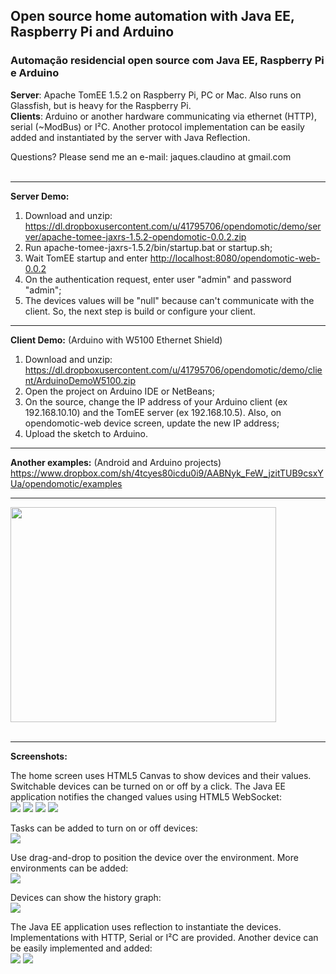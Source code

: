 ## Open source home automation with Java EE, Raspberry Pi and Arduino ##
### Automação residencial open source com Java EE, Raspberry Pi e Arduino ###

**Server**: Apache TomEE 1.5.2 on Raspberry Pi, PC or Mac. Also runs on Glassfish, but is heavy for the Raspberry Pi.<br>
<b>Clients</b>: Arduino or another hardware communicating via ethernet (HTTP), serial (~ModBus) or I²C. Another protocol implementation can be easily added and instantiated by the server with Java Reflection.<br>

Questions? Please send me an e-mail: jaques.claudino at gmail.com<br>
<br>
<hr />

<b>Server Demo:</b>
<ol><li>Download and unzip: <a href='https://dl.dropboxusercontent.com/u/41795706/opendomotic/demo/server/apache-tomee-jaxrs-1.5.2-opendomotic-0.0.2.zip'>https://dl.dropboxusercontent.com/u/41795706/opendomotic/demo/server/apache-tomee-jaxrs-1.5.2-opendomotic-0.0.2.zip</a>
</li><li>Run apache-tomee-jaxrs-1.5.2/bin/startup.bat or startup.sh;<br>
</li><li>Wait TomEE startup and enter <a href='http://localhost:8080/opendomotic-web-0.0.2'>http://localhost:8080/opendomotic-web-0.0.2</a>
</li><li>On the authentication request, enter user "admin" and password "admin";<br>
</li><li>The devices values will be "null" because can't communicate with the client. So, the next step is build or configure your client.</li></ol>

<hr />

<b>Client Demo:</b> (Arduino with W5100 Ethernet Shield)<br>
<ol><li>Download and unzip: <a href='https://dl.dropboxusercontent.com/u/41795706/opendomotic/demo/client/ArduinoDemoW5100.zip'>https://dl.dropboxusercontent.com/u/41795706/opendomotic/demo/client/ArduinoDemoW5100.zip</a>
</li><li>Open the project on Arduino IDE or NetBeans;<br>
</li><li>On the source, change the IP address of your Arduino client (ex 192.168.10.10) and the TomEE server (ex 192.168.10.5). Also, on opendomotic-web device screen, update the new IP address;<br>
</li><li>Upload the sketch to Arduino.</li></ol>

<hr />

<b>Another examples:</b> (Android and Arduino projects)<br>
<a href='https://www.dropbox.com/sh/4tcyes80icdu0i9/AABNyk_FeW_jzitTUB9csxYUa/opendomotic/examples'>https://www.dropbox.com/sh/4tcyes80icdu0i9/AABNyk_FeW_jzitTUB9csxYUa/opendomotic/examples</a>

<hr />

<a href='http://www.youtube.com/watch?feature=player_embedded&v=tkOjie6b8YA' target='_blank'><img src='http://img.youtube.com/vi/tkOjie6b8YA/0.jpg' width='425' height=344 /></a><br>
<br>
<hr />

<b>Screenshots:</b>

The home screen uses HTML5 Canvas to show devices and their values. Switchable devices can be turned on or off by a click. The Java EE application notifies the changed values ​​using HTML5 WebSocket:<br>
<img src='https://dl.dropboxusercontent.com/u/41795706/opendomotic/screenshot/20140322-opendomotic-principal.png' />
<img src='https://dl.dropboxusercontent.com/u/41795706/opendomotic/screenshot/20140406-opendomotic-raspberry.png' />
<img src='https://dl.dropboxusercontent.com/u/41795706/opendomotic/screenshot/20140406-opendomotic-barton.png' />
<img src='https://dl.dropboxusercontent.com/u/41795706/opendomotic/screenshot/20130920-opendomotic-home.png' />

Tasks can be added to turn on or off devices:<br>
<img src='https://dl.dropboxusercontent.com/u/41795706/opendomotic/screenshot/20140406-opendomotic-job.png' />

Use drag-and-drop to position the device over the environment. More environments can be added:<br>
<img src='https://dl.dropboxusercontent.com/u/41795706/opendomotic/screenshot/20131118-opendomotic-environment.png' />

Devices can show the history graph:<br>
<img src='https://dl.dropboxusercontent.com/u/41795706/opendomotic/screenshot/20131116-opendomotic-history.png' />

The Java EE application uses reflection to instantiate the devices. Implementations with HTTP, Serial or I²C are provided. Another device can be easily implemented and added:<br>
<img src='https://dl.dropboxusercontent.com/u/41795706/opendomotic/screenshot/20140406-opendomotic-config1.png' />
<img src='https://dl.dropboxusercontent.com/u/41795706/opendomotic/screenshot/20140406-opendomotic-config2.png' />